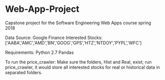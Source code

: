 # Web-App-Project
Capstone project for the Software Engineering Web Apps course spring 2018

Data Source: Google Finance
Interested Stocks: ['AABA','AMC','AMD','BN','GOOG','GPS','HTZ','NTDOY','PYPL','WFC']

Requirements:
    Python 2.7
    Pandas

To run the price_crawler:
  Make sure the folders, Hist and Real, exist;
  run price_crawler, it would store all interested stocks for real or historical data in separated folders.
